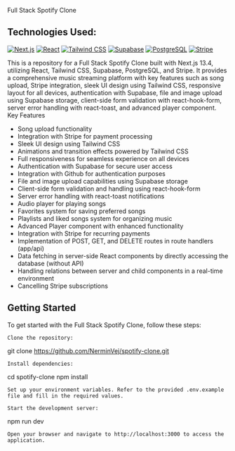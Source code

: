 Full Stack Spotify Clone

## Technologies Used:

[![Next.js](https://img.shields.io/badge/-Next.js-000000?logo=next.js&logoColor=white&style=for-the-badge)](https://nextjs.org/)
[![React](https://img.shields.io/badge/-React-61DAFB?logo=react&logoColor=white&style=for-the-badge)](https://reactjs.org/)
[![Tailwind CSS](https://img.shields.io/badge/-Tailwind%20CSS-38B2AC?logo=tailwind-css&logoColor=white&style=for-the-badge)](https://tailwindcss.com/)
[![Supabase](https://img.shields.io/badge/-Supabase-003B68?logo=supabase&logoColor=white&style=for-the-badge)](https://supabase.io/)
[![PostgreSQL](https://img.shields.io/badge/-PostgreSQL-336791?logo=postgresql&logoColor=white&style=for-the-badge)](https://www.postgresql.org/)
[![Stripe](https://img.shields.io/badge/-Stripe-008CDD?logo=stripe&logoColor=white&style=for-the-badge)](https://stripe.com/)

This is a repository for a Full Stack Spotify Clone built with Next.js 13.4, utilizing React, Tailwind CSS, Supabase, PostgreSQL, and Stripe. It provides a comprehensive music streaming platform with key features such as song upload, Stripe integration, sleek UI design using Tailwind CSS, responsive layout for all devices, authentication with Supabase, file and image upload using Supabase storage, client-side form validation with react-hook-form, server error handling with react-toast, and advanced player component.
Key Features

- Song upload functionality
- Integration with Stripe for payment processing
- Sleek UI design using Tailwind CSS
- Animations and transition effects powered by Tailwind CSS
- Full responsiveness for seamless experience on all devices
- Authentication with Supabase for secure user access
- Integration with Github for authentication purposes
- File and image upload capabilities using Supabase storage
- Client-side form validation and handling using react-hook-form
- Server error handling with react-toast notifications
- Audio player for playing songs
- Favorites system for saving preferred songs
- Playlists and liked songs system for organizing music
- Advanced Player component with enhanced functionality
- Integration with Stripe for recurring payments
- Implementation of POST, GET, and DELETE routes in route handlers (app/api)
- Data fetching in server-side React components by directly accessing the database (without API)
- Handling relations between server and child components in a real-time environment
- Cancelling Stripe subscriptions

## Getting Started

To get started with the Full Stack Spotify Clone, follow these steps:

    Clone the repository:

git clone https://github.com/NerminVej/spotify-clone.git

    Install dependencies:

cd spotify-clone
npm install

    Set up your environment variables. Refer to the provided .env.example file and fill in the required values.

    Start the development server:

npm run dev

    Open your browser and navigate to http://localhost:3000 to access the application.
